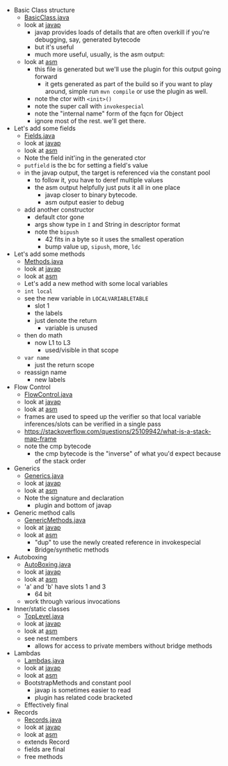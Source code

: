 * Basic Class structure
  * [BasicClass.java](src/main/java/com/antwerkz/underthehood/BasicClass.java)
  * look at [javap](target/txt-files/BasicClass.javap) 
    * javap provides loads of details that are often overkill if you're debugging, say, generated bytecode
    * but it's useful
    * much more useful, usually, is the asm output:
  * look at [asm](target/txt-files/BasicClass.txt)
    * this file is generated but we'll use the plugin for this output going forward
      * it gets generated as part of the build so if you want to play around, simple run `mvn compile` or use the plugin as well.
    * note the ctor with `<init>()`
    * note the super call with `invokespecial`
    * note the "internal name" form of the fqcn for Object
    * ignore most of the rest. we'll get there.
* Let's add some fields
  *  [Fields.java](src/main/java/com/antwerkz/underthehood/Fields.java)
  * look at [javap](target/txt-files/Fields.javap)
  * look at [asm](target/txt-files/Fields.txt) 
  * Note the field init'ing in the generated ctor
  * `putfield` is the bc for setting a field's value
  * in the javap output, the target is referenced via the constant pool
    * to follow it, you have to deref multiple values
    * the asm output helpfully just puts it all in one place
      * javap closer to binary bytecode.
      * asm output easier to debug
  * add another constructor
    * default ctor gone
    * args show type in `I` and String in descriptor format
    * note the `bipush`
      * 42 fits in a byte so it uses the smallest operation
      * bump value up, `sipush`, more, `ldc`
* Let's add some methods
  * [Methods.java](src/main/java/com/antwerkz/underthehood/Methods.java)
  * look at [javap](target/txt-files/Methods.javap)
  * look at [asm](target/txt-files/Methods.txt) 
  * Let's add a new method with some local variables
  * `int local`
  * see the new variable in `LOCALVARIABLETABLE`
    * slot 1
    * the labels
    * just denote the return
      * variable is unused
  * then do math
    * now L1 to L3
      * used/visible in that scope
  * `var name`
    * just the return scope
  * reassign name
    * new labels
* Flow Control
  * [FlowControl.java](src/main/java/com/antwerkz/underthehood/FlowControl.java)
  * look at [javap](target/txt-files/FlowControl.javap)
  * look at [asm](target/txt-files/FlowControl.txt)
  * frames are used to speed up the verifier so that local variable inferences/slots can be verified in a single pass
  * https://stackoverflow.com/questions/25109942/what-is-a-stack-map-frame
  * note the cmp bytecode
    * the cmp bytecode is the "inverse" of what you'd expect because of the stack order
* Generics
  * [Generics.java](src/main/java/com/antwerkz/underthehood/Generics.java)
  * look at [javap](target/txt-files/Generics.javap)
  * look at [asm](target/txt-files/Generics.txt) 
  * Note the signature and declaration
    * plugin and bottom of javap
* Generic method calls
  * [GenericMethods.java](src/main/java/com/antwerkz/underthehood/GenericMethods.java)
  * look at [javap](target/txt-files/GenericMethods.javap)
  * look at [asm](target/txt-files/GenericMethods.txt)
    * "dup" to use the newly created reference in invokespecial 
    * Bridge/synthetic methods
* Autoboxing
  * [AutoBoxing.java](src/main/java/com/antwerkz/underthehood/AutoBoxing.java)
  * look at [javap](target/txt-files/AutoBoxing.javap)
  * look at [asm](target/txt-files/AutoBoxing.txt)
  * 'a' and 'b' have slots 1 and 3
    * 64 bit
  * work through various invocations
* Inner/static classes
  * [TopLevel.java](src/main/java/com/antwerkz/underthehood/Lambdas.java)
  * look at [javap](target/txt-files/TopLevel.javap)
  * look at [asm](target/txt-files/TopLevel.txt)
  * see nest members
    * allows for access to private members without bridge methods
* Lambdas
  * [Lambdas.java](src/main/java/com/antwerkz/underthehood/Lambdas.java)
  * look at [javap](target/txt-files/Lambdas.javap)
  * look at [asm](target/txt-files/Lambdas.txt)
  * BootstrapMethods and constant pool
    * javap is sometimes easier to read
    * plugin has related code bracketed
  * Effectively final
* Records
  * [Records.java](src/main/java/com/antwerkz/underthehood/Records.java)
  * look at [javap](target/txt-files/Records.javap)
  * look at [asm](target/txt-files/Records.txt)
  * extends Record
  * fields are final
  * free methods
